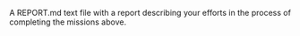 A REPORT.md text file with a report describing your efforts in the process of completing the missions above.
